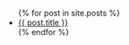 
<ul>
  {% for post in site.posts %}
    <li>
      <a href="../testhoneywell{{ post.url }}">{{ post.title }}</a>
    </li>
  {% endfor %}
</ul>